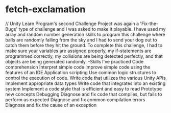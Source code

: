 # fetch-exclamation
// Unity Learn Program's second Challenge Project was again a 'Fix-the-Bugs' type of challenge and I was asked to make it playable.
I have used my array and random number generation skills to program this challenge where balls are randomly falling from the sky and I had to send your dog out to catch them before they hit the ground. To complete this challenge, I had to make sure your variables are assigned properly, my if-statements are programmed correctly, my collisions are being detected perfectly, and that objects are being generated randomly.
-Skills I've practiced
Code comprehension
Interpret simple code
Improve simple code using the features of an IDE
Application scripting
Use common logic structures to control the execution of code.
Write code that utilizes the various Unity APIs
Implement appropriate data types
Write code that integrates into an existing system
Implement a code style that is efficient and easy to read
Prototype new concepts
Debugging
Diagnose and fix code that compiles, but fails to perform as expected
Diagnose and fix common compilation errors
Diagnose and fix the cause of an exception

